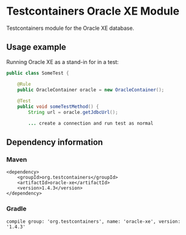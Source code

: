 # Testcontainers Oracle XE Module

Testcontainers module for the Oracle XE database.

## Usage example

Running Oracle XE as a stand-in for in a test:

```java
public class SomeTest {

    @Rule
    public OracleContainer oracle = new OracleContainer();
    
    @Test
    public void someTestMethod() {
        String url = oracle.getJdbcUrl();

        ... create a connection and run test as normal
```

## Dependency information

### Maven

```
<dependency>
    <groupId>org.testcontainers</groupId>
    <artifactId>oracle-xe</artifactId>
    <version>1.4.3</version>
</dependency>
```

### Gradle

```
compile group: 'org.testcontainers', name: 'oracle-xe', version: '1.4.3'
```

